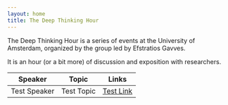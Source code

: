 ```yaml
---
layout: home
title: The Deep Thinking Hour
---
```


The Deep Thinking Hour is a series of events at the University of Amsterdam, organized by the group led by Efstratios Gavves.

It is an hour (or a bit more) of discussion and exposition with researchers.


|Speaker|Topic|Links|
|----|-----|---|
|Test Speaker| Test Topic| [Test Link](https://google.com)|
